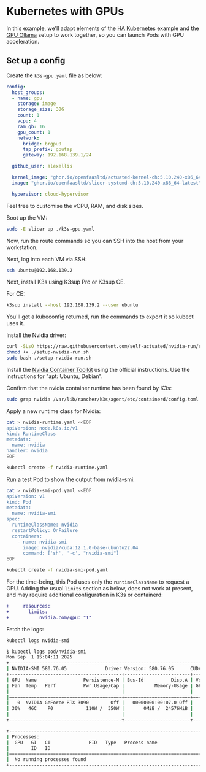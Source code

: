 # Kubernetes with GPUs

In this example, we'll adapt elements of the [HA Kubernetes](/examples/ha-k3s.md) example and the [GPU Ollama](/examples/gpu-ollama.md) setup to work together, so you can launch Pods with GPU acceleration.

## Set up a config

Create the `k3s-gpu.yaml` file as below:

```yaml
config:
  host_groups:
  - name: gpu
    storage: image
    storage_size: 30G
    count: 1
    vcpu: 4
    ram_gb: 16
    gpu_count: 1
    network:
      bridge: brgpu0
      tap_prefix: gputap
      gateway: 192.168.139.1/24

  github_user: alexellis

  kernel_image: "ghcr.io/openfaasltd/actuated-kernel-ch:5.10.240-x86_64-latest"
  image: "ghcr.io/openfaasltd/slicer-systemd-ch:5.10.240-x86_64-latest"

  hypervisor: cloud-hypervisor
```

Feel free to customise the vCPU, RAM, and disk sizes.

Boot up the VM:

```bash
sudo -E slicer up ./k3s-gpu.yaml
```

Now, run the route commands so you can SSH into the host from your workstation.

Next, log into each VM via SSH:

```bash
ssh ubuntu@192.168.139.2
```

Next, install K3s using K3sup Pro or K3sup CE.

For CE:

```bash
k3sup install --host 192.168.139.2 --user ubuntu
```

You'll get a kubeconfig returned, run the commands to export it so kubectl uses it.

Install the Nvidia driver:

```bash
curl -SLsO https://raw.githubusercontent.com/self-actuated/nvidia-run/refs/heads/master/setup-nvidia-run.sh
chmod +x ./setup-nvidia-run.sh
sudo bash ./setup-nvidia-run.sh
```

Install the [Nvidia Container Toolkit](https://docs.nvidia.com/datacenter/cloud-native/container-toolkit/latest/install-guide.html) using the official instructions. Use the instructions for "apt: Ubuntu, Debian".

Confirm that the nvidia container runtime has been found by K3s:

```bash
sudo grep nvidia /var/lib/rancher/k3s/agent/etc/containerd/config.toml
```

Apply a new runtime class for Nvidia:

```bash
cat > nvidia-runtime.yaml <<EOF
apiVersion: node.k8s.io/v1
kind: RuntimeClass
metadata:
  name: nvidia
handler: nvidia
EOF

kubectl create -f nvidia-runtime.yaml
```

Run a test Pod to show the output from nvidia-smi:

```bash
cat > nvidia-smi-pod.yaml <<EOF
apiVersion: v1
kind: Pod
metadata:
  name: nvidia-smi
spec:
  runtimeClassName: nvidia
  restartPolicy: OnFailure
  containers:
    - name: nvidia-smi
      image: nvidia/cuda:12.1.0-base-ubuntu22.04
      command: ['sh', '-c', "nvidia-smi"]
EOF

kubectl create -f nvidia-smi-pod.yaml
```

For the time-being, this Pod uses only the `runtimeClassName` to request a GPU. Adding the usual `limits` section as below, does not work at present, and may require additional configuration in K3s or containerd:

```diff
+     resources:
+       limits:
+           nvidia.com/gpu: "1"
```

Fetch the logs:

```bash
kubectl logs nvidia-smi
```

```bash
$ kubectl logs pod/nvidia-smi
Mon Sep  1 15:04:11 2025       
+-----------------------------------------------------------------------------------------+
| NVIDIA-SMI 580.76.05              Driver Version: 580.76.05      CUDA Version: 13.0     |
+-----------------------------------------+------------------------+----------------------+
| GPU  Name                 Persistence-M | Bus-Id          Disp.A | Volatile Uncorr. ECC |
| Fan  Temp   Perf          Pwr:Usage/Cap |           Memory-Usage | GPU-Util  Compute M. |
|                                         |                        |               MIG M. |
|=========================================+========================+======================|
|   0  NVIDIA GeForce RTX 3090        Off |   00000000:00:07.0 Off |                  N/A |
| 30%   46C    P0            110W /  350W |       0MiB /  24576MiB |      0%      Default |
|                                         |                        |                  N/A |
+-----------------------------------------+------------------------+----------------------+

+-----------------------------------------------------------------------------------------+
| Processes:                                                                              |
|  GPU   GI   CI              PID   Type   Process name                        GPU Memory |
|        ID   ID                                                               Usage      |
|=========================================================================================|
|  No running processes found                                                             |
+-----------------------------------------------------------------------------------------+
```
